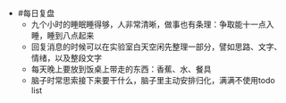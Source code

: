 - #每日复盘
	- 九个小时的睡眠睡得够，人非常清晰，做事也有条理：争取能十一点入睡，睡到八点起来
	- 回复消息的时候可以在实验室白天空闲先整理一部分，譬如思路、文字、情绪，以及整段文字
	- 每天晚上要放到饭桌上带走的东西：香蕉、水、餐具
	- 脑子时常思索接下来要干什么，脑子里主动安排归化，满满不使用todo list